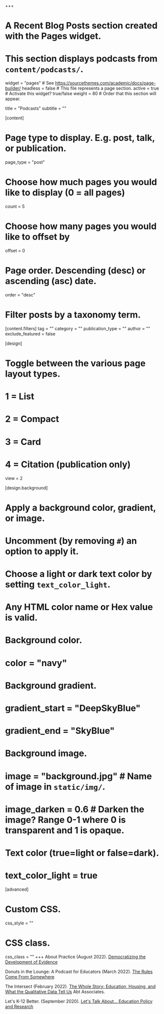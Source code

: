 +++
# A Recent Blog Posts section created with the Pages widget.
# This section displays podcasts from `content/podcasts/`.

widget = "pages"  # See https://sourcethemes.com/academic/docs/page-builder/
headless = false  # This file represents a page section.
active = true  # Activate this widget? true/false
weight = 80  # Order that this section will appear.

title = "Podcasts"
subtitle = ""

[content]
  # Page type to display. E.g. post, talk, or publication.
  page_type = "post"
  
  # Choose how much pages you would like to display (0 = all pages)
  count = 5
  
  # Choose how many pages you would like to offset by
  offset = 0

  # Page order. Descending (desc) or ascending (asc) date.
  order = "desc"

  # Filter posts by a taxonomy term.
  [content.filters]
    tag = ""
    category = ""
    publication_type = ""
    author = ""
    exclude_featured = false
  
[design]
  # Toggle between the various page layout types.
  #   1 = List
  #   2 = Compact
  #   3 = Card
  #   4 = Citation (publication only)
  view = 2
  
[design.background]
  # Apply a background color, gradient, or image.
  #   Uncomment (by removing `#`) an option to apply it.
  #   Choose a light or dark text color by setting `text_color_light`.
  #   Any HTML color name or Hex value is valid.
  
  # Background color.
  # color = "navy"
  
  # Background gradient.
  # gradient_start = "DeepSkyBlue"
  # gradient_end = "SkyBlue"
  
  # Background image.
  # image = "background.jpg"  # Name of image in `static/img/`.
  # image_darken = 0.6  # Darken the image? Range 0-1 where 0 is transparent and 1 is opaque.

  # Text color (true=light or false=dark).
  # text_color_light = true  
  
[advanced]
 # Custom CSS. 
 css_style = ""
 
 # CSS class.
 css_class = ""
+++
About Practice (August 2022). [Democratizing the Development of Evidence](https://podcasts.apple.com/us/podcast/about-practice/id1551513754?i=1000576155382) 

Donuts in the Lounge: A Podcast for Educators (March 2022). [The Rules Come From Somewhere](https://podcasts.apple.com/us/podcast/the-rules-come-from-somewhere-with-dr-cara-jackson/id1610942852?i=1000554854264) 

The Intersect (February 2022). [The Whole Story: Education, Housing, and What the Qualitative Data Tell Us](https://www.abtassociates.com/insights/podcast/the-whole-story-education-housing-and-what-the-qualitative-data-tell-us) Abt Associates. 

Let's K-12 Better. (September 2020). [Let's Talk About... Education Policy and Research](https://letsk12better.buzzsprout.com/1036873/5389156-let-s-talk-about-education-policy-and-research) 
